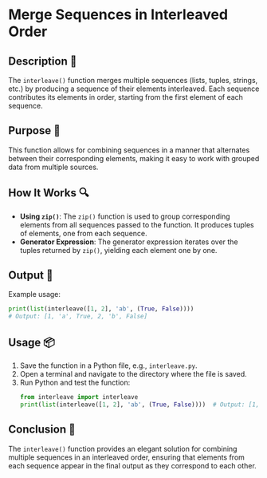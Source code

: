 # Merge Sequences in Interleaved Order

## Description 📝

The `interleave()` function merges multiple sequences (lists, tuples, strings, etc.) by producing a sequence of their elements interleaved.
Each sequence contributes its elements in order, starting from the first element of each sequence.

## Purpose 🎯

This function allows for combining sequences in a manner that alternates between their corresponding elements, making it easy to work with grouped data from multiple sources.

## How It Works 🔍

-   **Using `zip()`**: The `zip()` function is used to group corresponding elements from all sequences passed to the function. It produces tuples of elements, one from each sequence.
-   **Generator Expression**: The generator expression iterates over the tuples returned by `zip()`, yielding each element one by one.

## Output 📜

Example usage:

```python
print(list(interleave([1, 2], 'ab', (True, False))))
# Output: [1, 'a', True, 2, 'b', False]
```

## Usage 📦

1. Save the function in a Python file, e.g., `interleave.py`.
2. Open a terminal and navigate to the directory where the file is saved.
3. Run Python and test the function:
    ```python
    from interleave import interleave
    print(list(interleave([1, 2], 'ab', (True, False))))  # Output: [1, 'a', True, 2, 'b', False]
    ```

## Conclusion 🚀

The `interleave()` function provides an elegant solution for combining multiple sequences in an interleaved order, ensuring that elements from each sequence appear in the final output as they correspond to each other.
